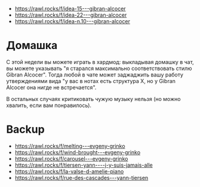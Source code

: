 

- https://rawl.rocks/f/idea-15---gibran-alcocer
- https://rawl.rocks/f/idea-22---gibran-alcocer
- https://rawl.rocks/f/idea-n.10---gibran-alcocer

# Домашка

С этой недели вы можете играть в хардмод: выкладывая домашку в чат, вы можете указывать "я старался максимально соответствовать стилю Gibran Alcocer". Тогда любой в чате может заджаджить вашу работу утверждениями вида "у вас в нотах есть структура Х, но у Gibran Alcocer она нигде не встречается". 

В остальных случаях критиковать чужую музыку нельзя (но можно хвалить, если вам понравилось).

# Backup 

- https://rawl.rocks/f/melting---evgeny-grinko
- https://rawl.rocks/f/wind-brought---evgeny-grinko
- https://rawl.rocks/f/carousel---evgeny-grinko
- https://rawl.rocks/f/tiersen-yann----j-y-suis-jamais-alle
- https://rawl.rocks/f/la-valse-d-amelie-piano
- https://rawl.rocks/f/rue-des-cascades---yann-tiersen
